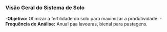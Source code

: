 ### Visão Geral do Sistema de Solo

-**Objetivo:** Otimizar a fertilidade do solo para maximizar a produtividade.
-**Frequência de Análise:** Anual paa lavouras, bienal para pastagens.